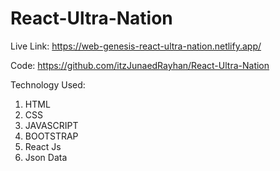 # React-Ultra-Nation

Live Link:  https://web-genesis-react-ultra-nation.netlify.app/

Code: https://github.com/itzJunaedRayhan/React-Ultra-Nation

Technology Used:
1.  HTML
2.  CSS
3.  JAVASCRIPT
4.  BOOTSTRAP
5.  React Js
6.  Json Data